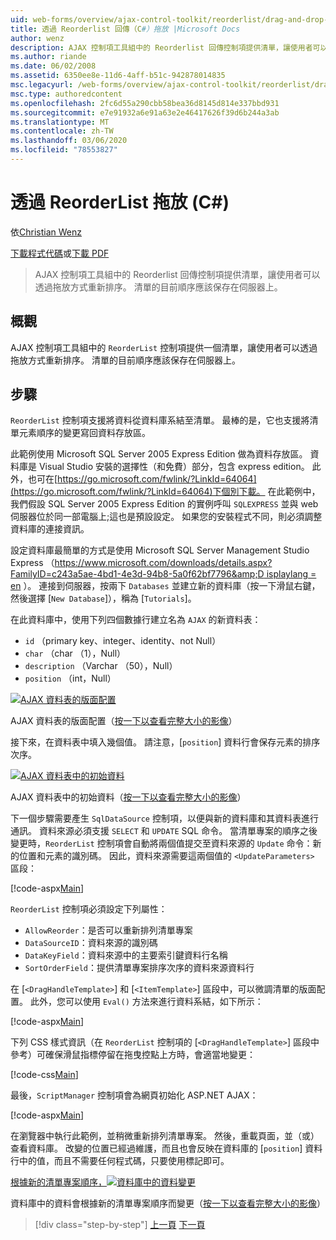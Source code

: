 ```yaml
---
uid: web-forms/overview/ajax-control-toolkit/reorderlist/drag-and-drop-via-reorderlist-cs
title: 透過 Reorderlist 回傳（C#）拖放 |Microsoft Docs
author: wenz
description: AJAX 控制項工具組中的 Reorderlist 回傳控制項提供清單，讓使用者可以透過拖放方式重新排序。 清單的目前順序應該是 。
ms.author: riande
ms.date: 06/02/2008
ms.assetid: 6350ee8e-11d6-4aff-b51c-942878014835
msc.legacyurl: /web-forms/overview/ajax-control-toolkit/reorderlist/drag-and-drop-via-reorderlist-cs
msc.type: authoredcontent
ms.openlocfilehash: 2fc6d55a290cbb58bea36d8145d814e337bbd931
ms.sourcegitcommit: e7e91932a6e91a63e2e46417626f39d6b244a3ab
ms.translationtype: MT
ms.contentlocale: zh-TW
ms.lasthandoff: 03/06/2020
ms.locfileid: "78553827"
---
```

# <a name="drag-and-drop-via-reorderlist-c"></a>透過 ReorderList 拖放 (C#)

依[Christian Wenz](https://github.com/wenz)

[下載程式代碼](https://download.microsoft.com/download/9/3/f/93f8daea-bebd-4821-833b-95205389c7d0/ReorderList5.cs.zip)或[下載 PDF](https://download.microsoft.com/download/2/d/c/2dc10e34-6983-41d4-9c08-f78f5387d32b/reorderlist5CS.pdf)

> AJAX 控制項工具組中的 Reorderlist 回傳控制項提供清單，讓使用者可以透過拖放方式重新排序。 清單的目前順序應該保存在伺服器上。

## <a name="overview"></a>概觀

AJAX 控制項工具組中的 `ReorderList` 控制項提供一個清單，讓使用者可以透過拖放方式重新排序。 清單的目前順序應該保存在伺服器上。

## <a name="steps"></a>步驟

`ReorderList` 控制項支援將資料從資料庫系結至清單。 最棒的是，它也支援將清單元素順序的變更寫回資料存放區。

此範例使用 Microsoft SQL Server 2005 Express Edition 做為資料存放區。 資料庫是 Visual Studio 安裝的選擇性（和免費）部分，包含 express edition。 此外，也可在[https://go.microsoft.com/fwlink/?LinkId=64064](https://go.microsoft.com/fwlink/?LinkId=64064)下個別下載。 在此範例中，我們假設 SQL Server 2005 Express Edition 的實例呼叫 `SQLEXPRESS` 並與 web 伺服器位於同一部電腦上;這也是預設設定。 如果您的安裝程式不同，則必須調整資料庫的連接資訊。

設定資料庫最簡單的方式是使用 Microsoft SQL Server Management Studio Express （[https://www.microsoft.com/downloads/details.aspx?FamilyID=c243a5ae-4bd1-4e3d-94b8-5a0f62bf7796&amp;D isplaylang = en](https://www.microsoft.com/downloads/details.aspx?FamilyID=c243a5ae-4bd1-4e3d-94b8-5a0f62bf7796&amp;DisplayLang=en) ）。 連接到伺服器，按兩下 `Databases` 並建立新的資料庫（按一下滑鼠右鍵，然後選擇 [`New Database`]），稱為 [`Tutorials`]。

在此資料庫中，使用下列四個數據行建立名為 `AJAX` 的新資料表：

- `id` （primary key、integer、identity、not Null）
- `char` （char （1），Null）
- `description` （Varchar （50），Null）
- `position` （int，Null）

[![AJAX 資料表的版面配置](drag-and-drop-via-reorderlist-cs/_static/image2.png)](drag-and-drop-via-reorderlist-cs/_static/image1.png)

AJAX 資料表的版面配置（[按一下以查看完整大小的影像](drag-and-drop-via-reorderlist-cs/_static/image3.png)）

接下來，在資料表中填入幾個值。 請注意，[`position`] 資料行會保存元素的排序次序。

[![AJAX 資料表中的初始資料](drag-and-drop-via-reorderlist-cs/_static/image5.png)](drag-and-drop-via-reorderlist-cs/_static/image4.png)

AJAX 資料表中的初始資料（[按一下以查看完整大小的影像](drag-and-drop-via-reorderlist-cs/_static/image6.png)）

下一個步驟需要產生 `SqlDataSource` 控制項，以便與新的資料庫和其資料表進行通訊。 資料來源必須支援 `SELECT` 和 `UPDATE` SQL 命令。 當清單專案的順序之後變更時，`ReorderList` 控制項會自動將兩個值提交至資料來源的 `Update` 命令：新的位置和元素的識別碼。 因此，資料來源需要這兩個值的 `<UpdateParameters>` 區段：

[!code-aspx[Main](drag-and-drop-via-reorderlist-cs/samples/sample1.aspx)]

`ReorderList` 控制項必須設定下列屬性：

- `AllowReorder`：是否可以重新排列清單專案
- `DataSourceID`：資料來源的識別碼
- `DataKeyField`：資料來源中的主要索引鍵資料行名稱
- `SortOrderField`：提供清單專案排序次序的資料來源資料行

在 [`<DragHandleTemplate>`] 和 [`<ItemTemplate>`] 區段中，可以微調清單的版面配置。 此外，您可以使用 `Eval()` 方法來進行資料系結，如下所示：

[!code-aspx[Main](drag-and-drop-via-reorderlist-cs/samples/sample2.aspx)]

下列 CSS 樣式資訊（在 `ReorderList` 控制項的 [`<DragHandleTemplate>`] 區段中參考）可確保滑鼠指標停留在拖曳控點上方時，會適當地變更：

[!code-css[Main](drag-and-drop-via-reorderlist-cs/samples/sample3.css)]

最後，`ScriptManager` 控制項會為網頁初始化 ASP.NET AJAX：

[!code-aspx[Main](drag-and-drop-via-reorderlist-cs/samples/sample4.aspx)]

在瀏覽器中執行此範例，並稍微重新排列清單專案。 然後，重載頁面，並（或）查看資料庫。 改變的位置已經過維護，而且也會反映在資料庫的 [`position`] 資料行中的值，而且不需要任何程式碼，只要使用標記即可。

[根據新的清單專案順序，![資料庫中的資料變更](drag-and-drop-via-reorderlist-cs/_static/image8.png)](drag-and-drop-via-reorderlist-cs/_static/image7.png)

資料庫中的資料會根據新的清單專案順序而變更（[按一下以查看完整大小的影像](drag-and-drop-via-reorderlist-cs/_static/image9.png)）

> [!div class="step-by-step"]
> [上一頁](using-postbacks-with-reorderlist-cs.md)
> [下一頁](using-postbacks-with-reorderlist-vb.md)
